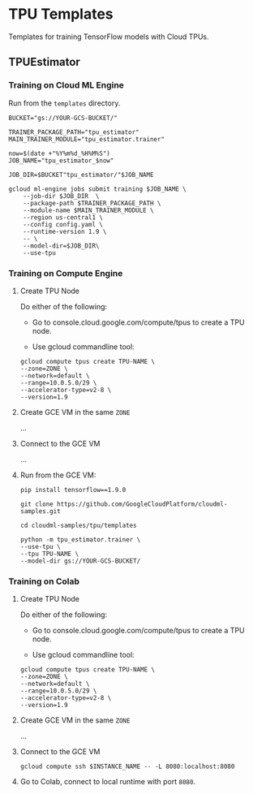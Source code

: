 # TPU Templates

Templates for training TensorFlow models with Cloud TPUs.

<TABLE>

## TPUEstimator

### Training on Cloud ML Engine

Run from the `templates` directory.

```
BUCKET="gs://YOUR-GCS-BUCKET/"

TRAINER_PACKAGE_PATH="tpu_estimator"
MAIN_TRAINER_MODULE="tpu_estimator.trainer"

now=$(date +"%Y%m%d_%H%M%S")
JOB_NAME="tpu_estimator_$now"

JOB_DIR=$BUCKET"tpu_estimator/"$JOB_NAME

gcloud ml-engine jobs submit training $JOB_NAME \
    --job-dir $JOB_DIR  \
    --package-path $TRAINER_PACKAGE_PATH \
    --module-name $MAIN_TRAINER_MODULE \
    --region us-central1 \
    --config config.yaml \
    --runtime-version 1.9 \
    -- \
    --model-dir=$JOB_DIR\
    --use-tpu
```

### Training on Compute Engine

1. Create TPU Node

    Do either of the following:

    * Go to console.cloud.google.com/compute/tpus to create a TPU node.

    * Use gcloud commandline tool:

    ```
    gcloud compute tpus create TPU-NAME \
    --zone=ZONE \
    --network=default \
    --range=10.0.5.0/29 \
    --accelerator-type=v2-8 \
    --version=1.9
    ```

1. Create GCE VM in the same `ZONE`

    ...

1. Connect to the GCE VM

    ...

1. Run from the GCE VM:

    ```
    pip install tensorflow==1.9.0

    git clone https://github.com/GoogleCloudPlatform/cloudml-samples.git

    cd cloudml-samples/tpu/templates

    python -m tpu_estimator.trainer \
    --use-tpu \
    --tpu TPU-NAME \
    --model-dir gs://YOUR-GCS-BUCKET/
    ```

### Training on Colab

1. Create TPU Node

    Do either of the following:

    * Go to console.cloud.google.com/compute/tpus to create a TPU node.

    * Use gcloud commandline tool:

    ```
    gcloud compute tpus create TPU-NAME \
    --zone=ZONE \
    --network=default \
    --range=10.0.5.0/29 \
    --accelerator-type=v2-8 \
    --version=1.9
    ```

1. Create GCE VM in the same `ZONE`

    ...

1. Connect to the GCE VM

    ```
    gcloud compute ssh $INSTANCE_NAME -- -L 8080:localhost:8080
    ```

1. Go to Colab, connect to local runtime with port `8080`.

